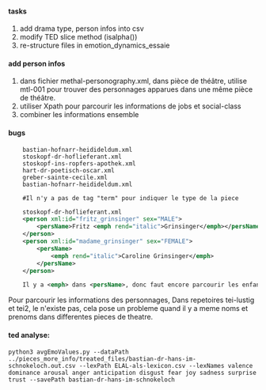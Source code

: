 #### tasks
1. add drama type, person infos into csv
2. modify TED slice method (isalpha())
3. re-structure files in emotion_dynamics_essaie

#### add person infos

1.  <bibl xml:id="mtl-001"> dans fichier methal-personography.xml,
    <idno type="methal" xml:id="mtl-001"/> dans pièce de théâtre,
    utilise mtl-001 pour trouver des personnages apparues dans une même pièce de théâtre.
2. utiliser Xpath pour parcourir les informations de jobs et social-class
3. combiner les informations ensemble

#### bugs
```shell
    bastian-hofnarr-heidideldum.xml
    stoskopf-dr-hoflieferant.xml
    stoskopf-ins-ropfers-apothek.xml
    hart-dr-poetisch-oscar.xml
    greber-sainte-cecile.xml
    bastian-hofnarr-heidideldum.xml
    
    #Il n'y a pas de tag "term" pour indiquer le type de la piece
```
```xml (fixed)
    stoskopf-dr-hoflieferant.xml
    <person xml:id="fritz_grinsinger" sex="MALE">
        <persName>Fritz <emph rend="italic">Grinsinger</emph></persName>
    </person>
    <person xml:id="madame_grinsinger" sex="FEMALE">
        <persName>
            <emph rend="italic">Caroline Grinsinger</emph>
        </persName>
    </person>

    Il y a <emph> dans <persName>, donc faut encore parcourir les enfants de <persName>
```
Pour parcourir les informations des personnages,
Dans repetoires tei-lustig et tei2, le <idno type="methal" xml:id="mtl-001"/> n'existe pas,
cela pose un probleme quand il y a meme noms et prenoms dans differentes pieces de theatre.

#### ted analyse:
```shell
python3 avgEmoValues.py --dataPath ../pieces_more_info/treated_files/bastian-dr-hans-im-schnokeloch.out.csv --lexPath ELAL-als-lexicon.csv --lexNames valence dominance arousal anger anticipation disgust fear joy sadness surprise trust --savePath bastian-dr-hans-im-schnokeloch
```
